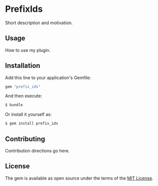 # PrefixIds
Short description and motivation.

## Usage
How to use my plugin.

## Installation
Add this line to your application's Gemfile:

```ruby
gem "prefix_ids"
```

And then execute:
```bash
$ bundle
```

Or install it yourself as:
```bash
$ gem install prefix_ids
```

## Contributing
Contribution directions go here.

## License
The gem is available as open source under the terms of the [MIT License](https://opensource.org/licenses/MIT).
